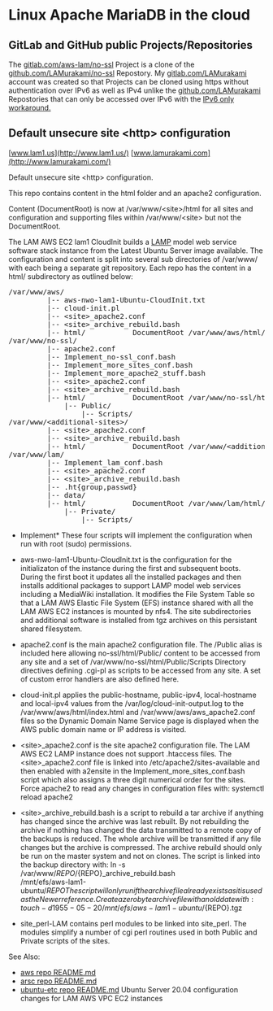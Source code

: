 # Linux Apache MariaDB in the cloud
## GitLab and GitHub public Projects/Repositories
The
[gitlab.com/aws-lam/no-ssl](https://gitlab.com/aws-lam/no-ssl)
Project is a clone of the
[github.com/LAMurakami/no-ssl](https://github.com/LAMurakami/no-ssl)
Repostory.  My
[gitlab.com/LAMurakami](https://gitlab.com/LAMurakami)
account was created so that Projects can be cloned using https without
authentication over IPv6 as well as IPv4 unlike the
[github.com/LAMurakami](https://github.com/LAMurakami)
Repostories that can only be accessed over IPv6 with the
[IPv6 only workaround.](https://lamurakami.github.io/blog/2024/06/05/Access-GitHub-com-from-an-instance-without-a-public-IPv4-address.html)

## Default unsecure site &lt;http&gt; configuration
[www.lam1.us](http://www.lam1.us/)
[www.lamurakami.com](http://www.lamurakami.com/)

Default unsecure site &lt;http&gt; configuration.

This repo contains content in the html folder and an apache2 configuration.

Content (DocumentRoot) is now at /var/www/&lt;site&gt;/html for all sites and
configuration and supporting files within /var/www/&lt;site&gt; but not the
DocumentRoot.

The LAM AWS EC2 lam1 CloudInit builds a
[LAMP](https://en.wikipedia.org/wiki/LAMP_(software_bundle))
model web service software
stack instance from the Latest Ubuntu Server image available.
The configuration and content is split into several sub directories of
/var/www/ with each being a separate git repository.  Each repo has the
content in a html/ subdirectory as outlined below:

<pre>/var/www/aws/
         |-- aws-nwo-lam1-Ubuntu-CloudInit.txt
         |-- cloud-init.pl
         |-- &lt;site&gt;_apache2.conf
         |-- &lt;site&gt;_archive_rebuild.bash
         |-- html/           DocumentRoot /var/www/aws/html/
/var/www/no-ssl/
         |-- apache2.conf
         |-- Implement_no-ssl_conf.bash
         |-- Implement_more_sites_conf.bash
         |-- Implement_more_apache2_stuff.bash
         |-- &lt;site&gt;_apache2.conf
         |-- &lt;site&gt;_archive_rebuild.bash
         |-- html/           DocumentRoot /var/www/no-ssl/html/
             |-- Public/
                 |-- Scripts/
/var/www/&lt;additional-sites&gt;/
         |-- &lt;site&gt;_apache2.conf
         |-- &lt;site&gt;_archive_rebuild.bash
         |-- html/           DocumentRoot /var/www/&lt;additional-sites&gt;/html/
/var/www/lam/
         |-- Implement_lam_conf.bash
         |-- &lt;site&gt;_apache2.conf
         |-- &lt;site&gt;_archive_rebuild.bash
         |-- .ht{group,passwd}
         |-- data/
         |-- html/           DocumentRoot /var/www/lam/html/
             |-- Private/
                 |-- Scripts/</pre>

* Implement* These four scripts will implement the configuration when run
with root (sudo) permissions.

* aws-nwo-lam1-Ubuntu-CloudInit.txt is the configuration for the initializaton
of the instance during the first and subsequent boots.  During the first boot
it updates all the installed packages and then installs additional packages
to support LAMP model web services including a MediaWiki installation.
It modifies the File System Table so that a LAM AWS Elastic File System (EFS)
instance shared with all the LAM AWS EC2 instances is mounted by nfs4.
The site subdirectories and additional software is installed from tgz
archives on this persistant shared filesystem.

* apache2.conf is the main apache2 configuration file.  The /Public alias is
included here allowing no-ssl/html/Public/ content to be accessed from any
site and a set of /var/www/no-ssl/html/Public/Scripts Directory directives
defining .cgi-pl as scripts to be accessed from any site.
A set of custom error handlers are also defined here.

* cloud-init.pl applies the public-hostname, public-ipv4, local-hostname and
local-ipv4 values from the /var/log/cloud-init-output.log to the
/var/www/aws/html/index.html and /var/www/aws/aws_apache2.conf files so the
Dynamic Domain Name Service page is displayed when the AWS public domain name
or IP address is visited.

* &lt;site&gt;_apache2.conf is the site apache2 configuration file.  The LAM AWS
EC2 LAMP instance does not support .htaccess files.  The &lt;site&gt;_apache2.conf
file is linked into /etc/apache2/sites-available and then enabled with
a2ensite in the Implement_more_sites_conf.bash script which also assigns
a three digit numerical order for the sites.  Force apache2 to read any
changes in configuration files with:
 systemctl reload apache2

* &lt;site&gt;_archive_rebuild.bash is a script to rebuild a tar archive if anything
has changed since the archive was last rebuilt.  By not rebuilding the archive
if nothing has changed the data transmitted to a remote copy of the backups is
reduced.  The whole archive will be transmitted if any file changes but the
archive is compressed.  The archive rebuild should only be run on the master
system and not on clones.  The script is linked into the backup directory with:
 ln -s /var/www/${REPO}/${REPO}_archive_rebuild.bash \
 /mnt/efs/aws-lam1-ubuntu/${REPO}
The script will only run if the archive file already exists as it is used as
the Newer reference.  Create a zero byte archive file with an old date with:
 touch -d 1955-05-20 /mnt/efs/aws-lam1-ubuntu/${REPO}.tgz

* site_perl-LAM contains perl modules to be linked into site_perl.
The modules simplify a number of cgi perl routines used in both Public
and Private scripts of the sites.

See Also:
* [aws repo README.md](https://github.com/LAMurakami/aws#readme)
* [arsc repo README.md](https://github.com/LAMurakami/arsc#readme)
* [ubuntu-etc repo README.md](https://github.com/LAMurakami/ubuntu-etc#readme) Ubuntu Server 20.04 configuration changes for LAM AWS VPC EC2 instances
